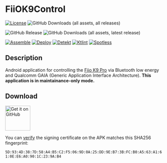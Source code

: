 # FiiOK9Control
[![License](https://img.shields.io/github/license/Tommy-Geenexus/fiio-k9-control)](https://mit-license.org/)
![GitHub Downloads (all assets, all releases)](https://img.shields.io/github/downloads/Tommy-Geenexus/fiio-k9-control/total)<p>
![GitHub Release](https://img.shields.io/github/v/release/Tommy-Geenexus/fiio-k9-control)
![GitHub Downloads (all assets, latest release)](https://img.shields.io/github/downloads/Tommy-Geenexus/fiio-k9-control/latest/total)<p>
[![Assemble](https://github.com/Tommy-Geenexus/fiio-k9-control/actions/workflows/assemble.yml/badge.svg)](https://github.com/Tommy-Geenexus/fiio-k9-control/actions/workflows/assemble.yml)
[![Deploy](https://github.com/Tommy-Geenexus/fiio-k9-control/actions/workflows/deploy.yml/badge.svg)](https://github.com/Tommy-Geenexus/fiio-k9-control/actions/workflows/deploy.yml)
[![Detekt](https://github.com/Tommy-Geenexus/fiio-k9-control/actions/workflows/detekt.yml/badge.svg)](https://github.com/Tommy-Geenexus/fiio-k9-control/actions/workflows/detekt.yml)
[![Ktlint](https://github.com/Tommy-Geenexus/fiio-k9-control/actions/workflows/ktlint.yml/badge.svg)](https://github.com/Tommy-Geenexus/fiio-k9-control/actions/workflows/ktlint.yml)
[![Spotless](https://github.com/Tommy-Geenexus/fiio-k9-control/actions/workflows/spotless.yml/badge.svg)](https://github.com/Tommy-Geenexus/fiio-k9-control/actions/workflows/spotless.yml)

## Description
Android application for controlling the [Fiio K9 Pro](https://fiio.com/K9PRO) via Bluetooth low energy and Qualcomm GAIA (Generic Application Interface Architecture). **This application is in maintainance-only mode.**

## Download
<a href='https://github.com/Tommy-Geenexus/fiio-k9-control/releases/latest'><img alt='Get it on GitHub' height='80' src='https://s1.ax1x.com/2023/01/12/pSu1a36.png'/></a>

You can [verify](https://developer.android.com/tools/apksigner#usage-verify) the signing certificate on the APK matches this SHA256 fingerprint:

```5D:93:4D:38:7D:58:A4:B5:C2:F5:06:9D:0A:25:DD:9E:B7:3B:FC:B0:A5:63:A1:61:0E:E6:A0:90:1C:23:9A:B4```
